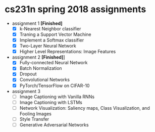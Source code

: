 # cs231n spring 2018 assignments

- assignment 1 **[Finished]**
  - [x] k-Nearest Neighbor classifier
  - [x] Traning a Support Vector Machine
  - [x] Implement a Softmax classifier
  - [x] Two-Layer Neural Network
  - [x] Higher Level Representations: Image Features

- assignment 2 **[Finished]**]
  - [x] Fully-connected Neural Network
  - [x] Batch Normalization
  - [x] Dropout
  - [x] Convolutional Networks
  - [x] PyTorch/TensorFlow on CIFAR-10

- assignment 3 
  - [ ] Image Captioning with Vanilla RNNs
  - [ ] Image Captioning with LSTMs
  - [ ] Network Visualization: Saliency maps, Class Visualization, and Fooling Images
  - [ ] Style Transfer
  - [ ] Generative Adversarial Networks
